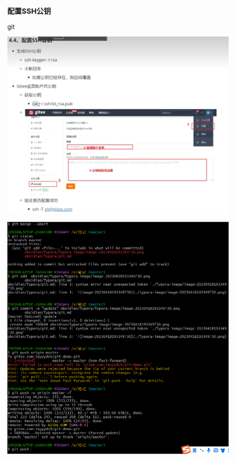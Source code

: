 ### 配置SSH公钥

git

![image-20230418193349730](./Typora-image/image-20230418193349730.png)

<img src="./Typora-image/image-20230418201901728.png" alt="image-20230418201901728"  />